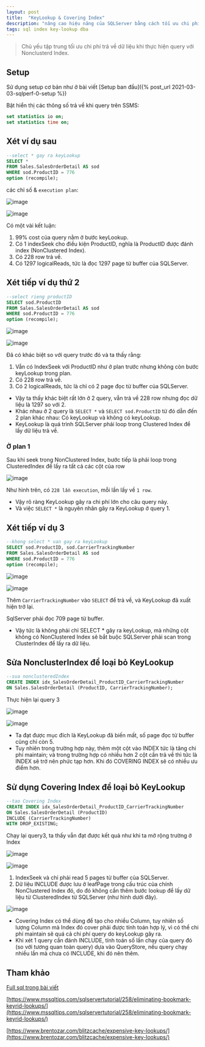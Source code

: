```yaml
---
layout: post
title:  "KeyLookup & Covering Index"
description: "nâng cao hiệu năng của SQLServer bằng cách tối ưu chi phí trả về từ query"
tags: sql index key-lookup dba
---
```


> Chủ yếu tập trung tối ưu chi phí trả về dữ liệu khi thực hiện query với Nonclusterd Index.

## Setup

Sử dụng setup cơ bản như ở bài viết [Setup ban đầu]({% post_url 2021-03-03-sqlperf-0-setup %})

Bật hiển thị các thông số trả về khi query trên SSMS:

``` sql
set statistics io on;
set statistics time on;
```

## Xét ví dụ sau

``` sql
--select * gay ra keyLookup
SELECT *
FROM Sales.SalesOrderDetail AS sod
WHERE sod.ProductID = 776 
option (recompile);
```

các chỉ số & `execution plan`:

![image](/assets/images/sqlperf-2-1.png)

![image](/assets/images/sqlperf-2-2.png)

Có một vài kết luận:

1. 99% cost của query nằm ở bước keyLookup.
2. Có 1 indexSeek cho điều kiện ProductID, nghĩa là ProductID được đánh index (NonClustered Index).
3. Có 228 row trả về.
4. Có 1297 logicalReads, tức là đọc 1297 page từ buffer của SQLServer.

## Xét tiếp ví dụ thứ 2

``` sql
--select rieng productID
SELECT sod.ProductID
FROM Sales.SalesOrderDetail AS sod
WHERE sod.ProductID = 776
option (recompile);
```

![image](/assets/images/sqlperf-2-3.png)

![image](/assets/images/sqlperf-2-4.png)

Đã có khác biệt so với query trước đó và ta thấy rằng: 

1. Vẫn có IndexSeek với ProductID như ở plan trước nhưng không còn bước keyLookup trong plan.
2. Có 228 row trả về.
3. Có 2 logicalReads, tức là chỉ có 2 page đọc từ buffer của SQLServer.

* Vậy ta thấy khác biệt rất lớn ở 2 query, vẫn trả về 228 row nhưng đọc dữ liệu là 1297 so với 2.
* Khác nhau ở 2 query là ``` SELECT * ``` và ``` SELECT sod.ProductID ``` từ đó dẫn đến 2 plan khác nhau: Có keyLookup và không có keyLookup.
* KeyLookup là quá trình SQLServer phải loop trong Clustered Index để lấy dữ liệu trả về.

### Ở plan 1

Sau khi seek trong NonClustered Index, bước tiếp là phải loop trong ClusteredIndex để lấy ra tất cả các cột của row

![image](/assets/images/sqlperf-2-5.png)

Như hình trên, có ```228 lần execution```, mỗi lần lấy về ```1 row```.

* Vậy rõ ràng KeyLookup gây ra chi phí lớn cho câu query này.
* Và việc ```SELECT *``` là nguyên nhân gây ra KeyLookup ở query 1.

## Xét tiếp ví dụ 3

``` sql
--khong select * van gay ra keyLookup
SELECT sod.ProductID, sod.CarrierTrackingNumber
FROM Sales.SalesOrderDetail AS sod
WHERE sod.ProductID = 776
option (recompile);
```

![image](/assets/images/sqlperf-2-6.png)

![image](/assets/images/sqlperf-2-7.png)

Thêm ```CarrierTrackingNumber``` vào ```SELECT``` để trả về, và KeyLookup đã xuất hiện trở lại.

SqlServer phải đọc 709 page từ buffer.

* Vậy tức là không phải chỉ SELECT * gây ra keyLookup, mà những cột không có NonClustered Index sẽ bắt buộc SQLServer phải scan trong ClusterIndex để lấy ra dữ liệu.

## Sửa NonclusterIndex để loại bỏ KeyLookup

``` sql
--sua nonclusteredIndex 
CREATE INDEX idx_SalesOrderDetail_ProductID_CarrierTrackingNumber 
ON Sales.SalesOrderDetail (ProductID, CarrierTrackingNumber);
```

Thực hiện lại query 3

![image](/assets/images/sqlperf-2-8.png)

![image](/assets/images/sqlperf-2-9.png)

* Ta đạt được mục đích là KeyLookup đã biến mất, số page đọc từ buffer cũng chỉ còn 5.
* Tuy nhiên trong trường hợp này, thêm một cột vào INDEX tức là tăng chi phí maintain; và trong trường hợp có nhiều hơn 2 cột cần trả về thì tức là INDEX sẽ trở nên phức tạp hơn. Khi đó COVERING INDEX sẽ có nhiều ưu điểm hơn.

## Sử dụng Covering Index để loại bỏ KeyLookup

``` sql
--tao Covering Index
CREATE INDEX idx_SalesOrderDetail_ProductID_CarrierTrackingNumber 
ON Sales.SalesOrderDetail (ProductID) 
INCLUDE (CarrierTrackingNumber)
WITH DROP_EXISTING;
```

Chạy lại query3, ta thấy vẫn đạt được kết quả như khi ta mở rộng trường ở Index

![image](/assets/images/sqlperf-2-10.png)

![image](/assets/images/sqlperf-2-11.png)

1. IndexSeek và chỉ phải read 5 pages từ buffer của SQLServer.
2. Dữ liệu INCLUDE được lưu ở leafPage trong cấu trúc của chính NonClustered Index đó, do đó không cần thêm bước lookup để lấy dữ liệu từ ClusteredIndex từ SQLServer (như hình dưới đây).

![image](/assets/images/sqlperf-2-12.png)

* Covering Index có thể dùng để tạo cho nhiều Column, tuy nhiên số lượng Column mà Index đó cover phải được tính toán hợp lý, vì có thể chi phí maintain sẽ quá cả chi phí query do keyLookup gây ra.
* Khi xét 1 query cần đánh INCLUDE, tính toán số lần chạy của query đó (so với tương quan toàn query) dựa vào QueryStore, nếu query chạy nhiều lần mà chưa có INCLUDE, khi đó nên thêm.

## Tham khảo

[Full sql trong bài viết](/assets/sql/sqlperf-2-covering-index.sql)

[https://www.mssqltips.com/sqlservertutorial/258/eliminating-bookmark-keyrid-lookups/](https://www.mssqltips.com/sqlservertutorial/258/eliminating-bookmark-keyrid-lookups/)

[https://www.brentozar.com/blitzcache/expensive-key-lookups/](https://www.brentozar.com/blitzcache/expensive-key-lookups/)